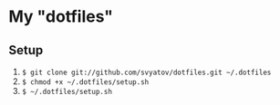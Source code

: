 # My "dotfiles"

## Setup

1. `$ git clone git://github.com/svyatov/dotfiles.git ~/.dotfiles`
2. `$ chmod +x ~/.dotfiles/setup.sh`
3. `$ ~/.dotfiles/setup.sh`
